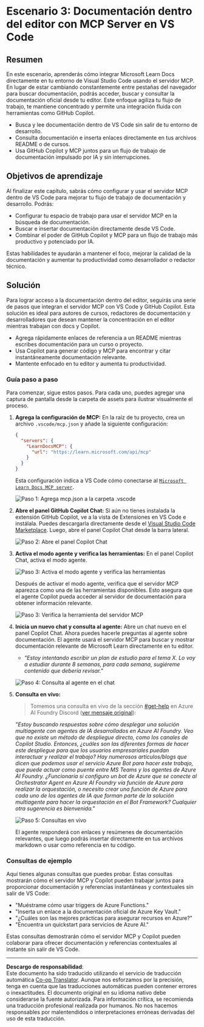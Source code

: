 <!--
CO_OP_TRANSLATOR_METADATA:
{
  "original_hash": "db532b1ec386c9ce38c791653dc3c881",
  "translation_date": "2025-06-21T14:34:17+00:00",
  "source_file": "09-CaseStudy/docs-mcp/solution/scenario3/README.md",
  "language_code": "es"
}
-->
# Escenario 3: Documentación dentro del editor con MCP Server en VS Code

## Resumen

En este escenario, aprenderás cómo integrar Microsoft Learn Docs directamente en tu entorno de Visual Studio Code usando el servidor MCP. En lugar de estar cambiando constantemente entre pestañas del navegador para buscar documentación, podrás acceder, buscar y consultar la documentación oficial desde tu editor. Este enfoque agiliza tu flujo de trabajo, te mantiene concentrado y permite una integración fluida con herramientas como GitHub Copilot.

- Busca y lee documentación dentro de VS Code sin salir de tu entorno de desarrollo.
- Consulta documentación e inserta enlaces directamente en tus archivos README o de cursos.
- Usa GitHub Copilot y MCP juntos para un flujo de trabajo de documentación impulsado por IA y sin interrupciones.

## Objetivos de aprendizaje

Al finalizar este capítulo, sabrás cómo configurar y usar el servidor MCP dentro de VS Code para mejorar tu flujo de trabajo de documentación y desarrollo. Podrás:

- Configurar tu espacio de trabajo para usar el servidor MCP en la búsqueda de documentación.
- Buscar e insertar documentación directamente desde VS Code.
- Combinar el poder de GitHub Copilot y MCP para un flujo de trabajo más productivo y potenciado por IA.

Estas habilidades te ayudarán a mantener el foco, mejorar la calidad de la documentación y aumentar tu productividad como desarrollador o redactor técnico.

## Solución

Para lograr acceso a la documentación dentro del editor, seguirás una serie de pasos que integran el servidor MCP con VS Code y GitHub Copilot. Esta solución es ideal para autores de cursos, redactores de documentación y desarrolladores que desean mantener la concentración en el editor mientras trabajan con docs y Copilot.

- Agrega rápidamente enlaces de referencia a un README mientras escribes documentación para un curso o proyecto.
- Usa Copilot para generar código y MCP para encontrar y citar instantáneamente documentación relevante.
- Mantente enfocado en tu editor y aumenta tu productividad.

### Guía paso a paso

Para comenzar, sigue estos pasos. Para cada uno, puedes agregar una captura de pantalla desde la carpeta de assets para ilustrar visualmente el proceso.

1. **Agrega la configuración de MCP:**
   En la raíz de tu proyecto, crea un archivo `.vscode/mcp.json` y añade la siguiente configuración:
   ```json
   {
     "servers": {
       "LearnDocsMCP": {
         "url": "https://learn.microsoft.com/api/mcp"
       }
     }
   }
   ```
   Esta configuración indica a VS Code cómo conectarse al [`Microsoft Learn Docs MCP server`](https://github.com/MicrosoftDocs/mcp).
   
   ![Paso 1: Agrega mcp.json a la carpeta .vscode](../../../../../../translated_images/step1-mcp-json.c06a007fccc3edfaf0598a31903c9ec71476d9fd3ae6c1b2b4321fd38688ca4b.es.png)
    
2. **Abre el panel GitHub Copilot Chat:**
   Si aún no tienes instalada la extensión GitHub Copilot, ve a la vista de Extensiones en VS Code e instálala. Puedes descargarla directamente desde el [Visual Studio Code Marketplace](https://marketplace.visualstudio.com/items?itemName=GitHub.copilot-chat). Luego, abre el panel Copilot Chat desde la barra lateral.

   ![Paso 2: Abre el panel Copilot Chat](../../../../../../translated_images/step2-copilot-panel.f1cc86e9b9b8cd1a85e4df4923de8bafee4830541ab255e3c90c09777fed97db.es.png)

3. **Activa el modo agente y verifica las herramientas:**
   En el panel Copilot Chat, activa el modo agente.

   ![Paso 3: Activa el modo agente y verifica las herramientas](../../../../../../translated_images/step3-agent-mode.cdc32520fd7dd1d149c3f5226763c1d85a06d3c041d4cc983447625bdbeff4d4.es.png)

   Después de activar el modo agente, verifica que el servidor MCP aparezca como una de las herramientas disponibles. Esto asegura que el agente Copilot pueda acceder al servidor de documentación para obtener información relevante.
   
   ![Paso 3: Verifica la herramienta del servidor MCP](../../../../../../translated_images/step3-verify-mcp-tool.76096a6329cbfecd42888780f322370a0d8c8fa003ed3eeb7ccd23f0fc50c1ad.es.png)
4. **Inicia un nuevo chat y consulta al agente:**
   Abre un chat nuevo en el panel Copilot Chat. Ahora puedes hacerle preguntas al agente sobre documentación. El agente usará el servidor MCP para buscar y mostrar documentación relevante de Microsoft Learn directamente en tu editor.

   - *"Estoy intentando escribir un plan de estudio para el tema X. Lo voy a estudiar durante 8 semanas, para cada semana, sugiéreme contenido que debería revisar."*

   ![Paso 4: Consulta al agente en el chat](../../../../../../translated_images/step4-prompt-chat.12187bb001605efc5077992b621f0fcd1df12023c5dce0464f8eb8f3d595218f.es.png)

5. **Consulta en vivo:**

   > Tomemos una consulta en vivo de la sección [#get-help](https://discord.gg/D6cRhjHWSC) en Azure AI Foundry Discord ([ver mensaje original](https://discord.com/channels/1113626258182504448/1385498306720829572)):
   
   *"Estoy buscando respuestas sobre cómo desplegar una solución multiagente con agentes de IA desarrollados en Azure AI Foundry. Veo que no existe un método de despliegue directo, como los canales de Copilot Studio. Entonces, ¿cuáles son las diferentes formas de hacer este despliegue para que los usuarios empresariales puedan interactuar y realizar el trabajo?
Hay numerosos artículos/blogs que dicen que podemos usar el servicio Azure Bot para hacer este trabajo, que puede actuar como puente entre MS Teams y los agentes de Azure AI Foundry. ¿Funcionaría si configuro un bot de Azure que se conecte al Orchestrator Agent en Azure AI Foundry vía función de Azure para realizar la orquestación, o necesito crear una función de Azure para cada uno de los agentes de IA que forman parte de la solución multiagente para hacer la orquestación en el Bot Framework? Cualquier otra sugerencia es bienvenida."*

   ![Paso 5: Consultas en vivo](../../../../../../translated_images/step5-live-queries.49db3e4a50bea27327e3cb18c24d263b7d134930d78e7392f9515a1c00264a7f.es.png)

   El agente responderá con enlaces y resúmenes de documentación relevantes, que luego podrás insertar directamente en tus archivos markdown o usar como referencia en tu código.
   
### Consultas de ejemplo

Aquí tienes algunas consultas que puedes probar. Estas consultas mostrarán cómo el servidor MCP y Copilot pueden trabajar juntos para proporcionar documentación y referencias instantáneas y contextuales sin salir de VS Code:

- "Muéstrame cómo usar triggers de Azure Functions."
- "Inserta un enlace a la documentación oficial de Azure Key Vault."
- "¿Cuáles son las mejores prácticas para asegurar recursos en Azure?"
- "Encuentra un quickstart para servicios de Azure AI."

Estas consultas demostrarán cómo el servidor MCP y Copilot pueden colaborar para ofrecer documentación y referencias contextuales al instante sin salir de VS Code.

---

**Descargo de responsabilidad**:  
Este documento ha sido traducido utilizando el servicio de traducción automática [Co-op Translator](https://github.com/Azure/co-op-translator). Aunque nos esforzamos por la precisión, tenga en cuenta que las traducciones automáticas pueden contener errores o inexactitudes. El documento original en su idioma nativo debe considerarse la fuente autorizada. Para información crítica, se recomienda una traducción profesional realizada por humanos. No nos hacemos responsables por malentendidos o interpretaciones erróneas derivadas del uso de esta traducción.